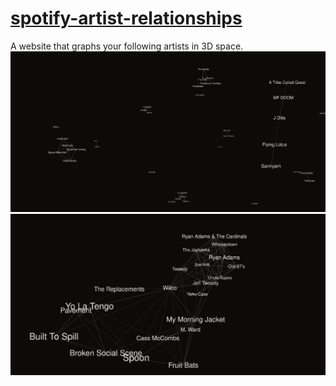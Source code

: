 # [spotify-artist-relationships](https://grantshandy.github.io/spotify-artist-relationships)

A website that graphs your following artists in 3D space.
![Following View](./screenshots/following-screenshot.png)
![artist View](./screenshots/artist-screenshot.png)